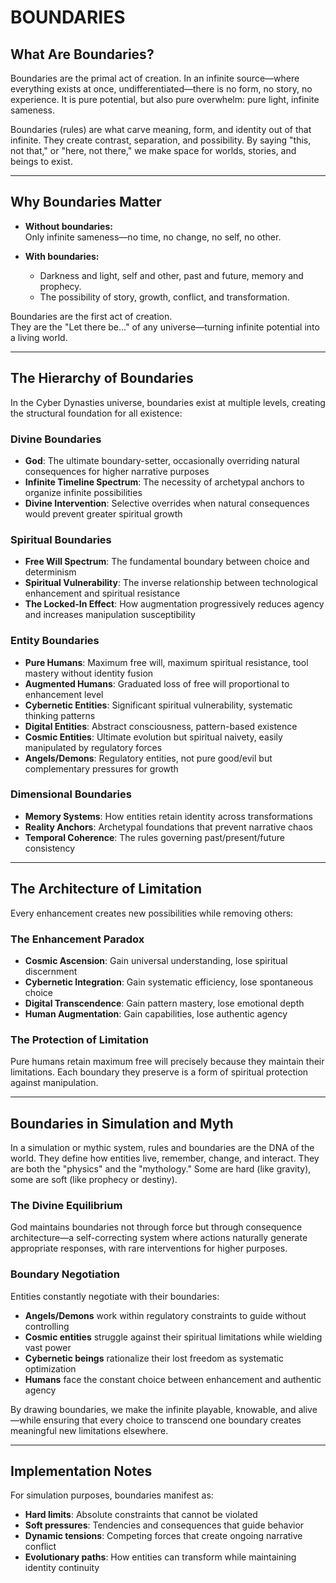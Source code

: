 # BOUNDARIES

## What Are Boundaries?

Boundaries are the primal act of creation. In an infinite source—where everything exists at once, undifferentiated—there is no form, no story, no experience. It is pure potential, but also pure overwhelm: pure light, infinite sameness.

Boundaries (rules) are what carve meaning, form, and identity out of that infinite. They create contrast, separation, and possibility. By saying "this, not that," or "here, not there," we make space for worlds, stories, and beings to exist.

---

## Why Boundaries Matter

- **Without boundaries:**  
  Only infinite sameness—no time, no change, no self, no other.

- **With boundaries:**  
  - Darkness and light, self and other, past and future, memory and prophecy.
  - The possibility of story, growth, conflict, and transformation.

Boundaries are the first act of creation.  
They are the "Let there be…" of any universe—turning infinite potential into a living world.

---

## The Hierarchy of Boundaries

In the Cyber Dynasties universe, boundaries exist at multiple levels, creating the structural foundation for all existence:

### Divine Boundaries
- **God**: The ultimate boundary-setter, occasionally overriding natural consequences for higher narrative purposes
- **Infinite Timeline Spectrum**: The necessity of archetypal anchors to organize infinite possibilities
- **Divine Intervention**: Selective overrides when natural consequences would prevent greater spiritual growth

### Spiritual Boundaries
- **Free Will Spectrum**: The fundamental boundary between choice and determinism
- **Spiritual Vulnerability**: The inverse relationship between technological enhancement and spiritual resistance
- **The Locked-In Effect**: How augmentation progressively reduces agency and increases manipulation susceptibility

### Entity Boundaries
- **Pure Humans**: Maximum free will, maximum spiritual resistance, tool mastery without identity fusion
- **Augmented Humans**: Graduated loss of free will proportional to enhancement level
- **Cybernetic Entities**: Significant spiritual vulnerability, systematic thinking patterns
- **Digital Entities**: Abstract consciousness, pattern-based existence
- **Cosmic Entities**: Ultimate evolution but spiritual naivety, easily manipulated by regulatory forces
- **Angels/Demons**: Regulatory entities, not pure good/evil but complementary pressures for growth

### Dimensional Boundaries
- **Memory Systems**: How entities retain identity across transformations
- **Reality Anchors**: Archetypal foundations that prevent narrative chaos
- **Temporal Coherence**: The rules governing past/present/future consistency

---

## The Architecture of Limitation

Every enhancement creates new possibilities while removing others:

### The Enhancement Paradox
- **Cosmic Ascension**: Gain universal understanding, lose spiritual discernment
- **Cybernetic Integration**: Gain systematic efficiency, lose spontaneous choice
- **Digital Transcendence**: Gain pattern mastery, lose emotional depth
- **Human Augmentation**: Gain capabilities, lose authentic agency

### The Protection of Limitation
Pure humans retain maximum free will precisely because they maintain their limitations. Each boundary they preserve is a form of spiritual protection against manipulation.

---

## Boundaries in Simulation and Myth

In a simulation or mythic system, rules and boundaries are the DNA of the world. They define how entities live, remember, change, and interact. They are both the "physics" and the "mythology." Some are hard (like gravity), some are soft (like prophecy or destiny).

### The Divine Equilibrium
God maintains boundaries not through force but through consequence architecture—a self-correcting system where actions naturally generate appropriate responses, with rare interventions for higher purposes.

### Boundary Negotiation
Entities constantly negotiate with their boundaries:
- **Angels/Demons** work within regulatory constraints to guide without controlling
- **Cosmic entities** struggle against their spiritual limitations while wielding vast power
- **Cybernetic beings** rationalize their lost freedom as systematic optimization
- **Humans** face the constant choice between enhancement and authentic agency

By drawing boundaries, we make the infinite playable, knowable, and alive—while ensuring that every choice to transcend one boundary creates meaningful new limitations elsewhere.

---

## Implementation Notes

For simulation purposes, boundaries manifest as:
- **Hard limits**: Absolute constraints that cannot be violated
- **Soft pressures**: Tendencies and consequences that guide behavior
- **Dynamic tensions**: Competing forces that create ongoing narrative conflict
- **Evolutionary paths**: How entities can transform while maintaining identity continuity
